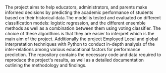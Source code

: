 The project aims to help educators, administrators, and parents make informed decisions by predicting the academic performance of students based on their historical data.The model is tested and evaluated on different classification models: logistic regression, and the different ensemble methods as well as a combination between them using voting classifier. The choice of these algorithms is that they are easier to interpret which is the main aim of the project. Additionally the project Employed Local and global interpretation techniques with Python to conduct in-depth analysis of the inter-relations among various educational factors for
performance prediction.
The repository contains the necessary code and data required to reproduce the project's results, as well as a detailed documentation outlining the methodology and findings.
